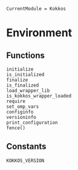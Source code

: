 ```@meta
CurrentModule = Kokkos
```

# Environment

## Functions

```@docs
initialize
is_initialized
finalize
is_finalized
load_wrapper_lib
is_kokkos_wrapper_loaded
require
set_omp_vars
configinfo
versioninfo
print_configuration
fence()
```

## Constants

```@docs
KOKKOS_VERSION
```

